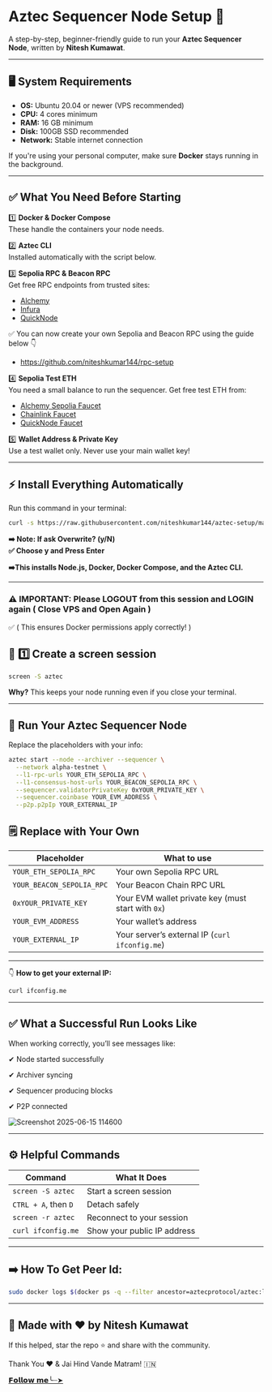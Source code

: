 # Aztec Sequencer Node Setup 🚀

A step-by-step, beginner-friendly guide to run your **Aztec Sequencer Node**, written by **Nitesh Kumawat**.

---

## 🖥️ System Requirements

- **OS:** Ubuntu 20.04 or newer (VPS recommended)
- **CPU:** 4 cores minimum
- **RAM:** 16 GB minimum
- **Disk:** 100GB SSD recommended
- **Network:** Stable internet connection

If you're using your personal computer, make sure **Docker** stays running in the background.

---

## ✅ What You Need Before Starting

1️⃣ **Docker & Docker Compose**\
These handle the containers your node needs.

2️⃣ **Aztec CLI**\
Installed automatically with the script below.

3️⃣ **Sepolia RPC & Beacon RPC**\
Get free RPC endpoints from trusted sites:

- [Alchemy](https://www.alchemy.com/)
- [Infura](https://www.infura.io/)
- [QuickNode](https://www.quicknode.com/)

✅ You can now create your own Sepolia and Beacon RPC using the guide below 👇
- https://github.com/niteshkumar144/rpc-setup

4️⃣ **Sepolia Test ETH**\
You need a small balance to run the sequencer. Get free test ETH from:

- [Alchemy Sepolia Faucet](https://www.alchemy.com/faucets/ethereum-sepolia)
- [Chainlink Faucet](https://faucets.chain.link/sepolia)
- [QuickNode Faucet](https://faucet.quicknode.com/ethereum/sepolia)

5️⃣ **Wallet Address & Private Key**\
Use a test wallet only. Never use your main wallet key!

---

## ⚡ Install Everything Automatically

Run this command in your terminal:

```bash
curl -s https://raw.githubusercontent.com/niteshkumar144/aztec-setup/main/aztec.sh | bash
```

**➡️ Note: If ask Overwrite? (y/N)   
✅  Choose y and Press Enter**

**➡️This installs Node.js, Docker, Docker Compose, and the Aztec CLI.**

---

### ⚠️  IMPORTANT: Please LOGOUT from this session and LOGIN again  ( Close VPS and Open Again )
   ✅  ( This ensures Docker permissions apply correctly! )

## 📡 1️⃣ Create a screen session
```bash
screen -S aztec
```

**Why?** This keeps your node running even if you close your terminal.

---

## 🚀 Run Your Aztec Sequencer Node

Replace the placeholders with your info:

```bash
aztec start --node --archiver --sequencer \
  --network alpha-testnet \
  --l1-rpc-urls YOUR_ETH_SEPOLIA_RPC \
  --l1-consensus-host-urls YOUR_BEACON_SEPOLIA_RPC \
  --sequencer.validatorPrivateKey 0xYOUR_PRIVATE_KEY \
  --sequencer.coinbase YOUR_EVM_ADDRESS \
  --p2p.p2pIp YOUR_EXTERNAL_IP
```

## 🗒️ Replace with Your Own

| Placeholder              | What to use                           |
| ------------------------ | -------------------------------------- |
| `YOUR_ETH_SEPOLIA_RPC`   | Your own Sepolia RPC URL               |
| `YOUR_BEACON_SEPOLIA_RPC`| Your Beacon Chain RPC URL               |
| `0xYOUR_PRIVATE_KEY`     | Your EVM wallet private key (must start with `0x`) |
| `YOUR_EVM_ADDRESS`       | Your wallet’s address                  |
| `YOUR_EXTERNAL_IP`       | Your server’s external IP (`curl ifconfig.me`) |

---

👇 **How to get your external IP:**

```bash
curl ifconfig.me
```

---

## ✅ What a Successful Run Looks Like

When working correctly, you’ll see messages like:


✔ Node started successfully

✔ Archiver syncing

✔ Sequencer producing blocks

✔ P2P connected


![Screenshot 2025-06-15 114600](https://github.com/user-attachments/assets/aa4f26fa-7549-4e1b-9c74-cdac5153c364)


---

## ⚙️ Helpful Commands

| Command              | What It Does                |
| -------------------- | --------------------------- |
| `screen -S aztec`    | Start a screen session      |
| `CTRL + A`, then `D` | Detach safely               |
| `screen -r aztec`    | Reconnect to your session   |
| `curl ifconfig.me`   | Show your public IP address |

---

## ➡️ How To Get Peer Id: 
``` bash 
sudo docker logs $(docker ps -q --filter ancestor=aztecprotocol/aztec:latest | head -n 1) 2>&1 | grep -i "peerId" | grep -o '"peerId":"[^"]*"' | cut -d'"' -f4 | head -n 1`
```

---

## 🙏 Made with ❤️ by Nitesh Kumawat

If this helped, star the repo ⭐ and share with the community.

Thank You ❤️ & Jai Hind Vande Matram! 🇮🇳

[𝗙𝗼𝗹𝗹𝗼𝘄 𝗺𝗲╰┈➤](x.com/Nitesh_Kumar177)


